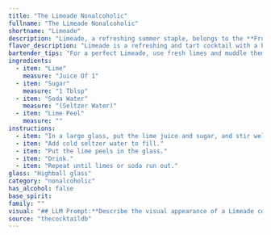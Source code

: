 ```yaml
---
title: "The Limeade Nonalcoholic"
fullname: "The Limeade Nonalcoholic"
shortname: "Limeade"
description: "Limeade, a refreshing summer staple, belongs to the **Fruity Fizz** cocktail family. Its origins are debated, likely originating in the Caribbean or Southeast Asia, where limes are abundant.  It's a simple yet timeless combination of lime juice, sugar, soda water, and a touch of lime peel for aroma. "
flavor_description: "Limeade is a refreshing and tart cocktail with a bright, citrusy flavor.  The lime juice provides a sharp, tangy acidity, while the sugar balances it with a sweet touch. The soda water adds a light and bubbly texture, creating a refreshing and thirst-quenching experience.  A hint of lime peel provides an aromatic complexity, enhancing the overall citrusy profile. "
bartender_tips: "For a perfect Limeade, use fresh limes and muddle them gently to release oils for aroma.  Use a good quality sugar for sweetness and adjust to your taste.  Chill your soda water beforehand for a refreshing drink.  A simple garnish of a lime wheel or a twist of lime peel adds a beautiful touch. "
ingredients:
  - item: "Lime"
    measure: "Juice Of 1"
  - item: "Sugar"
    measure: "1 Tblsp"
  - item: "Soda Water"
    measure: "(Seltzer Water)"
  - item: "Lime Peel"
    measure: ""
instructions:
  - item: "In a large glass, put the lime juice and sugar, and stir well."
  - item: "Add cold seltzer water to fill."
  - item: "Put the lime peels in the glass."
  - item: "Drink."
  - item: "Repeat until limes or soda run out."
glass: "Highball glass"
category: "nonalcoholic"
has_alcohol: false
base_spirit:
family: ""
visual: "## LLM Prompt:**Describe the visual appearance of a Limeade cocktail. Use vivid language and imagery to capture its refreshing, vibrant nature. Consider the following elements:*** **Color:** What shades of green and yellow dominate the drink? Are there any hints of other colors from the lime peel?* **Texture:** Is the drink clear and sparkling, or does it have a more cloudy consistency? How does the ice affect the appearance?* **Garnish:**  Describe the lime peel garnish. Is it a simple twist, a wheel, or something more elaborate? How does it interact with the drink?* **Overall impression:** Convey the refreshing and summery vibe of the Limeade through your description. **Example:** Imagine a tall glass filled with a vibrant, sun-kissed green liquid, shimmering with tiny bubbles from the soda water. It's a symphony of citrus hues, ranging from the palest yellow to a verdant emerald. A delicate, almost translucent lime peel curls gracefully at the rim, its fragrant oil mingling with the sweet aroma of the drink.  The ice cubes clink gently against the glass, their frosted edges reflecting the light like miniature diamonds. "
source: "thecocktaildb"
---
```


